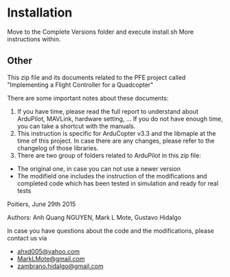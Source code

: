 # Installation

Move to the Complete Versions folder and execute install.sh
More instructions within.

## Other

This zip file and its documents related to the PFE project called
"Implementing a Flight Controller for a Quadcopter"

There are some important notes about these documents:
1. If you have time, please read the full report to understand about ArduPilot, MAVLink, hardware setting, ... If you do not have enough time, you can take a shortcut with the manuals.
2. This instruction is specific for ArduCopter v3.3 and the libmaple at the time of this project. In case there are any changes, please refer to the changelog of those libraries.
3. There are two group of folders related to ArduPilot in this zip file:
 - The original one, in case you can not use a newer version
 - The modifield one includes the instruction of the modifications and completed code which has been tested in simulation and ready for real tests


Poitiers, June 29th 2015

Authors: Anh Quang NGUYEN, Mark L Mote, Gustavo Hidalgo

In case you have questions about the code and the modifications, please contact us via 
 - ahxd005@yahoo.com
 - MarkLMote@gmail.com
 - zambrano.hidalgo@gmail.com                   
            

